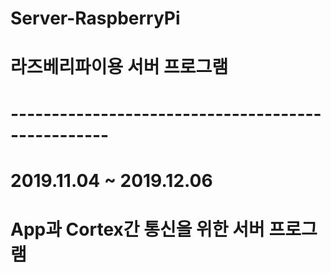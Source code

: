 # Server-RaspberryPi
# 라즈베리파이용 서버 프로그램
# --------------------------------------------------
# 2019.11.04 ~ 2019.12.06
# App과 Cortex간 통신을 위한 서버 프로그램

